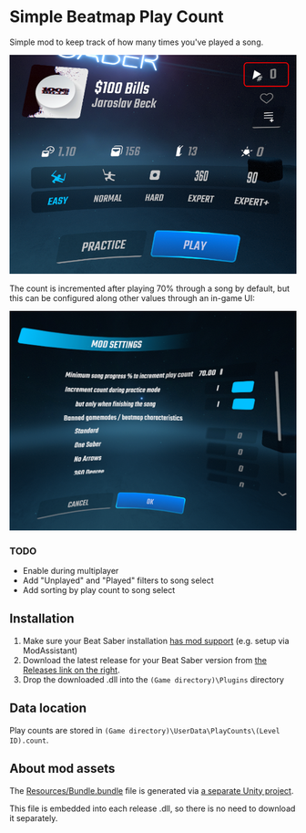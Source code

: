# Simple Beatmap Play Count

Simple mod to keep track of how many times you've played a song.

![Preview](assets/menu-leveldetail-playcount.png)

The count is incremented after playing 70% through a song by default, but this can be configured along other values through an in-game UI:

![Mod settings](assets/mod-settings.png)

### TODO

- Enable during multiplayer
- Add "Unplayed" and "Played" filters to song select
- Add sorting by play count to song select

## Installation

1. Make sure your Beat Saber installation [has mod support](https://bsmg.wiki/pc-modding.html) (e.g. setup via ModAssistant)
1. Download the latest release for your Beat Saber version from [the Releases link on the right](releases/).
1. Drop the downloaded .dll into the `(Game directory)\Plugins` directory

## Data location

Play counts are stored in `(Game directory)\UserData\PlayCounts\(Level ID).count`.

## About mod assets

The [Resources/Bundle.bundle](./BeatmapPlayCount/Resources/Bundle.bundle) file is generated via [a separate Unity project](https://github.com/netux/BeatSaber-BeatmapPlayCount-AssetBundler).

This file is embedded into each release .dll, so there is no need to download it separately.
